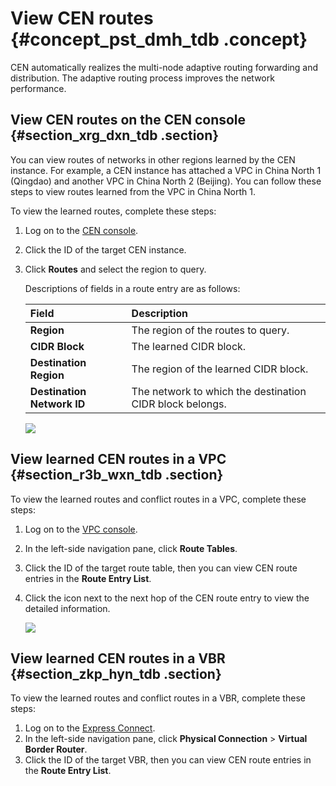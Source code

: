 # View CEN routes {#concept_pst_dmh_tdb .concept}

CEN automatically realizes the multi-node adaptive routing forwarding and distribution. The adaptive routing process improves the network performance.

## View CEN routes on the CEN console {#section_xrg_dxn_tdb .section}

You can view routes of networks in other regions learned by the CEN instance. For example, a CEN instance has attached a VPC in China North 1 \(Qingdao\) and another VPC in China North 2 \(Beijing\). You can follow these steps to view routes learned from the VPC in China North 1.

To view the learned routes, complete these steps:

1.  Log on to the [CEN console](https://cen.console.aliyun.com/).
2.  Click the ID of the target CEN instance.
3.  Click **Routes** and select the region to query.

    Descriptions of fields in a route entry are as follows:

    |Field|Description|
    |:----|:----------|
    |**Region**|The region of the routes to query.|
    |**CIDR Block**|The learned CIDR block.|
    |**Destination Region**|The region of the learned CIDR block.|
    |**Destination Network ID**|The network to which the destination CIDR block belongs.|

    ![](http://static-aliyun-doc.oss-cn-hangzhou.aliyuncs.com/assets/img/3052/1538231845913_en-US.png)


## View learned CEN routes in a VPC {#section_r3b_wxn_tdb .section}

To view the learned routes and conflict routes in a VPC, complete these steps:

1.  Log on to the [VPC console](https://vpcnext.console.aliyun.com/vpc/).
2.  In the left-side navigation pane, click **Route Tables**.
3.  Click the ID of the target route table, then you can view CEN route entries in the **Route Entry List**.
4.  Click the icon next to the next hop of the CEN route entry to view the detailed information.

    ![](http://static-aliyun-doc.oss-cn-hangzhou.aliyuncs.com/assets/img/3052/1538231845914_en-US.png)


## View learned CEN routes in a VBR {#section_zkp_hyn_tdb .section}

To view the learned routes and conflict routes in a VBR, complete these steps:

1.  Log on to the [Express Connect](https://vpc.console.aliyun.com/expressConnect#/vbr/).
2.  In the left-side navigation pane, click **Physical Connection** \> **Virtual Border Router**.
3.  Click the ID of the target VBR, then you can view CEN route entries in the **Route Entry List**.

